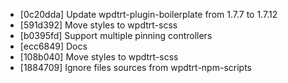 * [0c20dda] Update wpdtrt-plugin-boilerplate from 1.7.7 to 1.7.12
* [591d392] Move styles to wpdtrt-scss
* [b0395fd] Support multiple pinning controllers
* [ecc6849] Docs
* [108b040] Move styles to wpdtrt-scss
* [1884709] Ignore files sources from wpdtrt-npm-scripts
